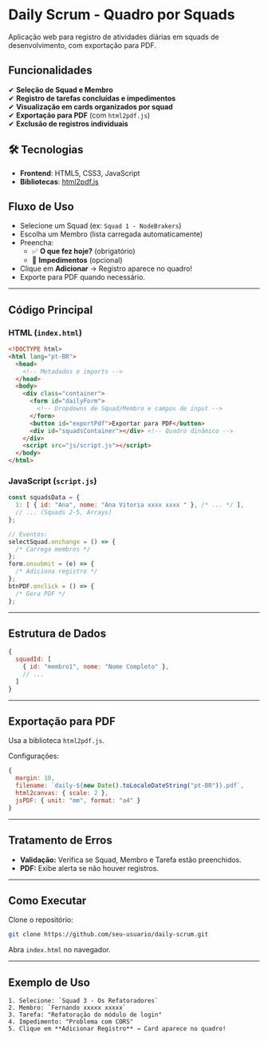 #  Daily Scrum - Quadro por Squads

Aplicação web para registro de atividades diárias em squads de desenvolvimento, com exportação para PDF.

##  Funcionalidades

✔ **Seleção de Squad e Membro**  
✔ **Registro de tarefas concluídas e impedimentos**  
✔ **Visualização em cards organizados por squad**  
✔ **Exportação para PDF** (com `html2pdf.js`)  
✔ **Exclusão de registros individuais**

## 🛠 Tecnologias

- **Frontend**: HTML5, CSS3, JavaScript
- **Bibliotecas**: [html2pdf.js](https://github.com/eKoopmans/html2pdf.js)

##  Fluxo de Uso

- Selecione um Squad (ex: `Squad 1 - NodeBrakers`)
- Escolha um Membro (lista carregada automaticamente)
- Preencha:
  - ✅ **O que fez hoje?** (obrigatório)
  - 🚧 **Impedimentos** (opcional)
- Clique em **Adicionar** → Registro aparece no quadro!
- Exporte para PDF quando necessário.

---

##  Código Principal

### HTML (`index.html`)

```html
<!DOCTYPE html>
<html lang="pt-BR">
  <head>
    <!-- Metadados e imports -->
  </head>
  <body>
    <div class="container">
      <form id="dailyForm">
        <!-- Dropdowns de Squad/Membro e campos de input -->
      </form>
      <button id="exportPdf">Exportar para PDF</button>
      <div id="squadsContainer"></div> <!-- Quadro dinâmico -->
    </div>
    <script src="js/script.js"></script>
  </body>
</html>
```

### JavaScript (`script.js`)

```javascript
const squadsData = {
  1: [ { id: "Ana", nome: "Ana Vitoria xxxx xxxx " }, /* ... */ ],
  // ... (Squads 2-5, Arrays)
};

// Eventos:
selectSquad.onchange = () => {
  /* Carrega membros */
};
form.onsubmit = (e) => {
  /* Adiciona registro */
};
btnPDF.onclick = () => {
  /* Gera PDF */
};
```

---

##  Estrutura de Dados

```javascript
{
  squadId: [
    { id: "membro1", nome: "Nome Completo" },
    // ...
  ]
}
```

---

##  Exportação para PDF

Usa a biblioteca `html2pdf.js`.

Configurações:

```javascript
{
  margin: 10,
  filename: `daily-${new Date().toLocaleDateString("pt-BR")}.pdf`,
  html2canvas: { scale: 2 },
  jsPDF: { unit: "mm", format: "a4" }
}
```

---

##  Tratamento de Erros

- **Validação:** Verifica se Squad, Membro e Tarefa estão preenchidos.
- **PDF:** Exibe alerta se não houver registros.

---

##  Como Executar

Clone o repositório:

```bash
git clone https://github.com/seu-usuario/daily-scrum.git
```

Abra `index.html` no navegador.

---

##  Exemplo de Uso

```
1. Selecione: `Squad 3 - Os Refatoradores`
2. Membro: `Fernando xxxxx xxxxx`
3. Tarefa: "Refatoração do módulo de login"
4. Impedimento: "Problema com CORS"
5. Clique em **Adicionar Registro** → Card aparece no quadro!
```
